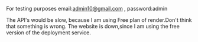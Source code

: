 For testing purposes 
email:admin10@gmail.com , password:admin

The API's would be slow, because I am using Free plan of render.Don't think that something is wrong.
The website is down,since I am using the free version of the deployment service.

